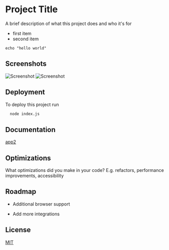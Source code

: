 
# Project Title

A brief description of what this project does and who it's for

- first item
- second item 

```echo "hello world"```
## Screenshots

![Screenshot](./assets/data/desktop.png)
![Screenshot](./assets/data/screenshot_desktopmobile.png)

## Deployment

To deploy this project run

```bash
  node index.js
```


## Documentation

[app2](https://github.com/Eriox76/app2)


## Optimizations

What optimizations did you make in your code? E.g. refactors, performance improvements, accessibility


## Roadmap

- Additional browser support

- Add more integrations


## License

[MIT](https://choosealicense.com/licenses/mit/)
